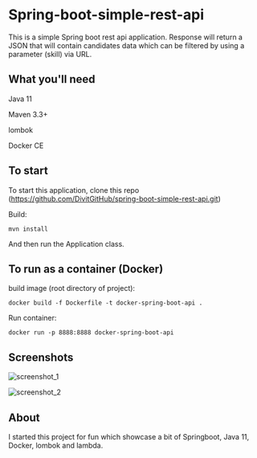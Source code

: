 # Spring-boot-simple-rest-api
This is a simple Spring boot rest api application. Response will return a JSON that will contain candidates data which can be filtered by using a parameter (skill) via URL.

## What you'll need
Java 11

Maven 3.3+

lombok

Docker CE

## To start
To start this application, clone this repo (https://github.com/DivitGitHub/spring-boot-simple-rest-api.git)

Build:
```
mvn install
```
And then run the Application class.

## To run as a container (Docker)
build image (root directory of project):
```
docker build -f Dockerfile -t docker-spring-boot-api .
```

Run container:
```
docker run -p 8888:8888 docker-spring-boot-api
```
## Screenshots

![screenshot_1](https://user-images.githubusercontent.com/26686429/50444893-f6fef780-0902-11e9-80b7-2427b0cadcab.png)


![screenshot_2](https://user-images.githubusercontent.com/26686429/50444895-f8302480-0902-11e9-84d9-759d6b75b030.png)

## About
I started this project for fun which showcase a bit of Springboot, Java 11, Docker, lombok and lambda.
